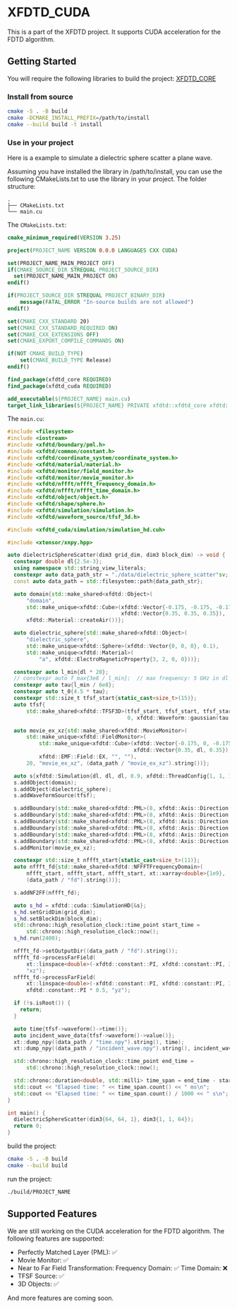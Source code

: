 # XFDTD_CUDA

This is a part of the XFDTD project. It supports CUDA acceleration for the FDTD algorithm.

## Getting Started

You will require the following libraries to build the project: [XFDTD_CORE](https://github.com/Mrwatermolen/XFDTD_CORE)

### Install from source

```bash
cmake -S . -B build
cmake -DCMAKE_INSTALL_PREFIX=/path/to/install
cmake --build build -t install
```

### Use in your project

Here is a example to simulate a dielectric sphere scatter a plane wave.

Assuming you have installed the library in /path/to/install, you can use the following CMakeLists.txt to use the library in your project. The folder structure:

```tree
.
├── CMakeLists.txt
└── main.cu
```

The `CMakeLists.txt`:

```cmake
cmake_minimum_required(VERSION 3.25)

project(PROJECT_NAME VERSION 0.0.0 LANGUAGES CXX CUDA)

set(PROJECT_NAME_MAIN_PROJECT OFF)
if(CMAKE_SOURCE_DIR STREQUAL PROJECT_SOURCE_DIR)
  set(PROJECT_NAME_MAIN_PROJECT ON)
endif()

if(PROJECT_SOURCE_DIR STREQUAL PROJECT_BINARY_DIR)
    message(FATAL_ERROR "In-source builds are not allowed")
endif()

set(CMAKE_CXX_STANDARD 20)
set(CMAKE_CXX_STANDARD_REQUIRED ON)
set(CMAKE_CXX_EXTENSIONS OFF)
set(CMAKE_EXPORT_COMPILE_COMMANDS ON)

if(NOT CMAKE_BUILD_TYPE)
    set(CMAKE_BUILD_TYPE Release)
endif()

find_package(xfdtd_core REQUIRED)
find_package(xfdtd_cuda REQUIRED)

add_executable(${PROJECT_NAME} main.cu)
target_link_libraries(${PROJECT_NAME} PRIVATE xfdtd::xfdtd_core xfdtd::xfdtd_cuda)
```

The `main.cu`:

```cpp
#include <filesystem>
#include <iostream>
#include <xfdtd/boundary/pml.h>
#include <xfdtd/common/constant.h>
#include <xfdtd/coordinate_system/coordinate_system.h>
#include <xfdtd/material/material.h>
#include <xfdtd/monitor/field_monitor.h>
#include <xfdtd/monitor/movie_monitor.h>
#include <xfdtd/nffft/nffft_frequency_domain.h>
#include <xfdtd/nffft/nffft_time_domain.h>
#include <xfdtd/object/object.h>
#include <xfdtd/shape/sphere.h>
#include <xfdtd/simulation/simulation.h>
#include <xfdtd/waveform_source/tfsf_3d.h>

#include <xfdtd_cuda/simulation/simulation_hd.cuh>

#include <xtensor/xnpy.hpp>

auto dielectricSphereScatter(dim3 grid_dim, dim3 block_dim) -> void {
  constexpr double dl{2.5e-3};
  using namespace std::string_view_literals;
  constexpr auto data_path_str = "./data/dielectric_sphere_scatter"sv;
  const auto data_path = std::filesystem::path{data_path_str};

  auto domain{std::make_shared<xfdtd::Object>(
      "domain",
      std::make_unique<xfdtd::Cube>(xfdtd::Vector{-0.175, -0.175, -0.175},
                                    xfdtd::Vector{0.35, 0.35, 0.35}),
      xfdtd::Material::createAir())};

  auto dielectric_sphere{std::make_shared<xfdtd::Object>(
      "dielectric_sphere",
      std::make_unique<xfdtd::Sphere>(xfdtd::Vector{0, 0, 0}, 0.1),
      std::make_unique<xfdtd::Material>(
          "a", xfdtd::ElectroMagneticProperty{3, 2, 0, 0}))};

  constexpr auto l_min{dl * 20};
  // constexpr auto f_max{3e8 / l_min};  // max frequency: 5 GHz in dl = 3e-3
  constexpr auto tau{l_min / 6e8};
  constexpr auto t_0{4.5 * tau};
  constexpr std::size_t tfsf_start{static_cast<size_t>(15)};
  auto tfsf{
      std::make_shared<xfdtd::TFSF3D>(tfsf_start, tfsf_start, tfsf_start, 0, 0,
                                      0, xfdtd::Waveform::gaussian(tau, t_0))};

  auto movie_ex_xz{std::make_shared<xfdtd::MovieMonitor>(
      std::make_unique<xfdtd::FieldMonitor>(
          std::make_unique<xfdtd::Cube>(xfdtd::Vector{-0.175, 0, -0.175},
                                        xfdtd::Vector{0.35, dl, 0.35}),
          xfdtd::EMF::Field::EX, "", ""),
      20, "movie_ex_xz", (data_path / "movie_ex_xz").string())};

  auto s{xfdtd::Simulation{dl, dl, dl, 0.9, xfdtd::ThreadConfig{1, 1, 1}}};
  s.addObject(domain);
  s.addObject(dielectric_sphere);
  s.addWaveformSource(tfsf);

  s.addBoundary(std::make_shared<xfdtd::PML>(8, xfdtd::Axis::Direction::XN));
  s.addBoundary(std::make_shared<xfdtd::PML>(8, xfdtd::Axis::Direction::XP));
  s.addBoundary(std::make_shared<xfdtd::PML>(8, xfdtd::Axis::Direction::YN));
  s.addBoundary(std::make_shared<xfdtd::PML>(8, xfdtd::Axis::Direction::YP));
  s.addBoundary(std::make_shared<xfdtd::PML>(8, xfdtd::Axis::Direction::ZN));
  s.addBoundary(std::make_shared<xfdtd::PML>(8, xfdtd::Axis::Direction::ZP));
  s.addMonitor(movie_ex_xz);

  constexpr std::size_t nffft_start{static_cast<size_t>(11)};
  auto nffft_fd{std::make_shared<xfdtd::NFFFTFrequencyDomain>(
      nffft_start, nffft_start, nffft_start, xt::xarray<double>{1e9},
      (data_path / "fd").string())};

  s.addNF2FF(nffft_fd);

  auto s_hd = xfdtd::cuda::SimulationHD{&s};
  s_hd.setGridDim(grid_dim);
  s_hd.setBlockDim(block_dim);
  std::chrono::high_resolution_clock::time_point start_time =
      std::chrono::high_resolution_clock::now();
  s_hd.run(2400);

  nffft_fd->setOutputDir((data_path / "fd").string());
  nffft_fd->processFarField(
      xt::linspace<double>(-xfdtd::constant::PI, xfdtd::constant::PI, 360), 0,
      "xz");
  nffft_fd->processFarField(
      xt::linspace<double>(-xfdtd::constant::PI, xfdtd::constant::PI, 360),
      xfdtd::constant::PI * 0.5, "yz");

  if (!s.isRoot()) {
    return;
  }

  auto time{tfsf->waveform()->time()};
  auto incident_wave_data{tfsf->waveform()->value()};
  xt::dump_npy((data_path / "time.npy").string(), time);
  xt::dump_npy((data_path / "incident_wave.npy").string(), incident_wave_data);

  std::chrono::high_resolution_clock::time_point end_time =
      std::chrono::high_resolution_clock::now();

  std::chrono::duration<double, std::milli> time_span = end_time - start_time;
  std::cout << "Elapsed time: " << time_span.count() << " ms\n";
  std::cout << "Elapsed time: " << time_span.count() / 1000 << " s\n";
}

int main() {
  dielectricSphereScatter(dim3{64, 64, 1}, dim3{1, 1, 64});
  return 0;
}
```

build the project:

```bash
cmake -S . -B build
cmake --build build
```

run the project:

```bash
./build/PROJECT_NAME
```

## Supported Features

We are still working on the CUDA acceleration for the FDTD algorithm. The following features are supported:

* Perfectly Matched Layer (PML): ✅
* Movie Monitor: ✅
* Near to Far Field Transformation: Frequency Domain: ✅ Time Domain: ❌
* TFSF Source: ✅
* 3D Objects: ✅

And more features are coming soon.
